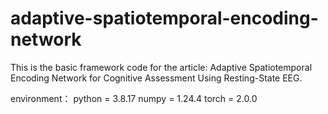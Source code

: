# adaptive-spatiotemporal-encoding-network
This is the basic framework code for the article: Adaptive Spatiotemporal Encoding Network for Cognitive Assessment Using Resting-State EEG.

environment：
python = 3.8.17
numpy = 1.24.4 
torch = 2.0.0
